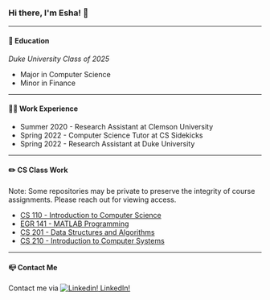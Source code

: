 ### Hi there, I'm Esha! 👋 

---
#### :school: Education

*Duke University Class of 2025*

- Major in Computer Science 
- Minor in Finance

---
#### :woman_technologist: Work Experience
- Summer 2020 - Research Assistant at Clemson University
- Spring 2022 - Computer Science Tutor at CS Sidekicks
- Spring 2022 - Research Assistant at Duke University

---
#### :pencil2: CS Class Work
Note: Some repositories may be private to preserve the integrity of course assignments. Please reach out for viewing access.
- [CS 110 - Introduction to Computer Science](https://github.com/EKcellent/CS110)
- [EGR 141 - MATLAB Programming](https://github.com/EKcellent/EGR141)
- [CS 201 - Data Structures and Algorithms](https://github.com/EKcellent/CS201)
- [CS 210 - Introduction to Computer Systems](https://github.com/EKcellent/CS210)
---
#### :mailbox_closed: Contact Me
Contact me via 
[![Linkedin!](https://i.stack.imgur.com/gVE0j.png) LinkedIn!](https://www.linkedin.com/in/eshakapoor-duke/)
